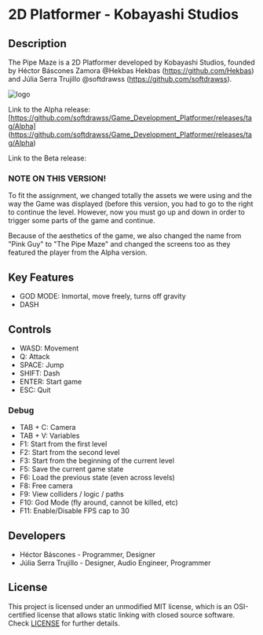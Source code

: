 # 2D Platformer - Kobayashi Studios

## Description

The Pipe Maze is a 2D Platformer developed by Kobayashi Studios, founded by Héctor Báscones Zamora @Hekbas Hekbas (https://github.com/Hekbas) and Júlia Serra Trujillo @softdrawss (https://github.com/softdrawss).

![logo](https://user-images.githubusercontent.com/99959289/200201246-e9a57554-41d6-4304-8de3-caa10a13133a.png)

Link to the Alpha release: [https://github.com/softdrawss/Game_Development_Platformer/releases/tag/Alpha] (https://github.com/softdrawss/Game_Development_Platformer/releases/tag/Alpha)

Link to the Beta release: 

### NOTE ON THIS VERSION!

To fit the assignment, we changed totally the assets we were using and the way the Game was displayed (before this version, you had to go to the right to continue the level. However, now you must go up and down in order to trigger some parts of the game and continue.

Because of the aesthetics of the game, we also changed the name from "Pink Guy" to "The Pipe Maze" and changed the screens too as they featured the player from the Alpha version.


## Key Features

 - GOD MODE: Inmortal, move freely, turns off gravity
 - DASH
 
## Controls

 - WASD: Movement
 - Q: Attack
 - SPACE: Jump
 - SHIFT: Dash
 - ENTER: Start game
 - ESC: Quit
 
 ### Debug
 - TAB + C: Camera
 - TAB + V: Variables
 - F1: Start from the first level
 - F2: Start from the second level
 - F3: Start from the beginning of the current level
 - F5: Save the current game state
 - F6: Load the previous state (even across levels)
 - F8: Free camera
 - F9: View colliders / logic / paths
 - F10: God Mode (fly around, cannot be killed, etc)
 - F11: Enable/Disable FPS cap to 30

## Developers

 - Héctor Báscones - Programmer, Designer
 - Júlia Serra Trujillo - Designer, Audio Engineer, Programmer

## License

This project is licensed under an unmodified MIT license, which is an OSI-certified license that allows static linking with closed source software. Check [LICENSE](LICENSE) for further details.
